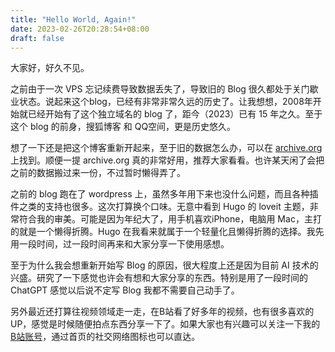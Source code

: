 ```yaml
---
title: "Hello World, Again!"
date: 2023-02-26T20:28:54+08:00
draft: false
---
```


大家好，好久不见。

之前由于一次 VPS 忘记续费导致数据丢失了，导致旧的 Blog 很久都处于关门歇业状态。说起来这个blog，已经有非常非常久远的历史了。让我想想，2008年开始就已经开始有了这个独立域名的 blog 了，距今（2023）已有 15 年之久。至于这个 blog 的前身，搜狐博客 和 QQ空间，更是历史悠久。

想了一下还是把这个博客重新开起来，至于旧的数据怎么办，可以在 [archive.org](https://web.archive.org/web/20220311215330/https://panlilu.com/) 上找到。顺便一提 archive.org 真的非常好用，推荐大家看看。也许某天闲了会把之前的数据搬过来一份，不过暂时懒得弄了。

之前的 blog 跑在了 wordpress 上，虽然多年用下来也没什么问题，而且各种插件之类的支持也很多。这次打算换个口味。无意中看到 Hugo 的 loveit 主题，非常符合我的审美。可能是因为年纪大了，用手机喜欢iPhone，电脑用 Mac，主打的就是一个懒得折腾。Hugo 在我看来就属于一个轻量化且懒得折腾的选择。我先用一段时间，过一段时间再来和大家分享一下使用感想。

至于为什么我会想重新开始写 Blog 的原因，很大程度上还是因为目前 AI 技术的兴盛。研究了一下感觉也许会有想和大家分享的东西。特别是用了一段时间的 ChatGPT 感觉以后说不定写 Blog 我都不需要自己动手了。

另外最近还打算往视频领域走一走，在B站看了好多年的视频，也有很多喜欢的 UP，感觉是时候随便拍点东西分享一下了。如果大家也有兴趣可以关注一下我的 [B站账号](https://space.bilibili.com/167740)，通过首页的社交网络图标也可以直达。